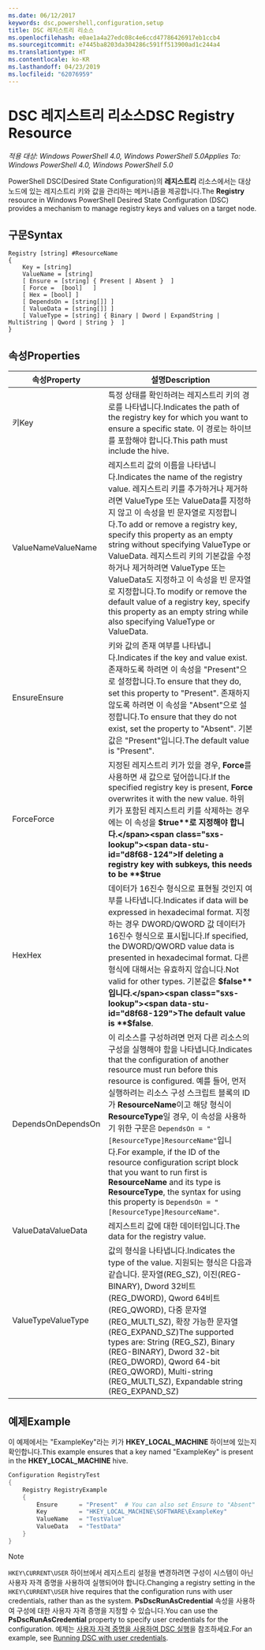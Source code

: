 ```yaml
---
ms.date: 06/12/2017
keywords: dsc,powershell,configuration,setup
title: DSC 레지스트리 리소스
ms.openlocfilehash: e0ae1a4a27edc08c4e6ccd47786426917eb1ccb4
ms.sourcegitcommit: e7445ba8203da304286c591ff513900ad1c244a4
ms.translationtype: HT
ms.contentlocale: ko-KR
ms.lasthandoff: 04/23/2019
ms.locfileid: "62076959"
---
```

# <a name="dsc-registry-resource"></a><span data-ttu-id="d8f68-103">DSC 레지스트리 리소스</span><span class="sxs-lookup"><span data-stu-id="d8f68-103">DSC Registry Resource</span></span>

<span data-ttu-id="d8f68-104">_적용 대상: Windows PowerShell 4.0, Windows PowerShell 5.0_</span><span class="sxs-lookup"><span data-stu-id="d8f68-104">_Applies To: Windows PowerShell 4.0, Windows PowerShell 5.0_</span></span>

<span data-ttu-id="d8f68-105">PowerShell DSC(Desired State Configuration)의 **레지스트리** 리소스에서는 대상 노드에 있는 레지스트리 키와 값을 관리하는 메커니즘을 제공합니다.</span><span class="sxs-lookup"><span data-stu-id="d8f68-105">The **Registry** resource in Windows PowerShell Desired State Configuration (DSC) provides a mechanism to manage registry keys and values on a target node.</span></span>

## <a name="syntax"></a><span data-ttu-id="d8f68-106">구문</span><span class="sxs-lookup"><span data-stu-id="d8f68-106">Syntax</span></span>

```
Registry [string] #ResourceName
{
    Key = [string]
    ValueName = [string]
    [ Ensure = [string] { Present | Absent }  ]
    [ Force =  [bool]   ]
    [ Hex = [bool] ]
    [ DependsOn = [string[]] ]
    [ ValueData = [string[]] ]
    [ ValueType = [string] { Binary | Dword | ExpandString | MultiString | Qword | String }  ]
}
```

## <a name="properties"></a><span data-ttu-id="d8f68-107">속성</span><span class="sxs-lookup"><span data-stu-id="d8f68-107">Properties</span></span>

| <span data-ttu-id="d8f68-108">속성</span><span class="sxs-lookup"><span data-stu-id="d8f68-108">Property</span></span> | <span data-ttu-id="d8f68-109">설명</span><span class="sxs-lookup"><span data-stu-id="d8f68-109">Description</span></span> |
| --- | --- |
| <span data-ttu-id="d8f68-110">키</span><span class="sxs-lookup"><span data-stu-id="d8f68-110">Key</span></span>| <span data-ttu-id="d8f68-111">특정 상태를 확인하려는 레지스트리 키의 경로를 나타냅니다.</span><span class="sxs-lookup"><span data-stu-id="d8f68-111">Indicates the path of the registry key for which you want to ensure a specific state.</span></span> <span data-ttu-id="d8f68-112">이 경로는 하이브를 포함해야 합니다.</span><span class="sxs-lookup"><span data-stu-id="d8f68-112">This path must include the hive.</span></span>|
| <span data-ttu-id="d8f68-113">ValueName</span><span class="sxs-lookup"><span data-stu-id="d8f68-113">ValueName</span></span>| <span data-ttu-id="d8f68-114">레지스트리 값의 이름을 나타냅니다.</span><span class="sxs-lookup"><span data-stu-id="d8f68-114">Indicates the name of the registry value.</span></span> <span data-ttu-id="d8f68-115">레지스트리 키를 추가하거나 제거하려면 ValueType 또는 ValueData를 지정하지 않고 이 속성을 빈 문자열로 지정합니다.</span><span class="sxs-lookup"><span data-stu-id="d8f68-115">To add or remove a registry key, specify this property as an empty string without specifying ValueType or ValueData.</span></span> <span data-ttu-id="d8f68-116">레지스트리 키의 기본값을 수정하거나 제거하려면 ValueType 또는 ValueData도 지정하고 이 속성을 빈 문자열로 지정합니다.</span><span class="sxs-lookup"><span data-stu-id="d8f68-116">To modify or remove the default value of a registry key, specify this property as an empty string while also specifying ValueType or ValueData.</span></span>|
| <span data-ttu-id="d8f68-117">Ensure</span><span class="sxs-lookup"><span data-stu-id="d8f68-117">Ensure</span></span>| <span data-ttu-id="d8f68-118">키와 값의 존재 여부를 나타냅니다.</span><span class="sxs-lookup"><span data-stu-id="d8f68-118">Indicates if the key and value exist.</span></span> <span data-ttu-id="d8f68-119">존재하도록 하려면 이 속성을 "Present"으로 설정합니다.</span><span class="sxs-lookup"><span data-stu-id="d8f68-119">To ensure that they do, set this property to "Present".</span></span> <span data-ttu-id="d8f68-120">존재하지 않도록 하려면 이 속성을 "Absent"으로 설정합니다.</span><span class="sxs-lookup"><span data-stu-id="d8f68-120">To ensure that they do not exist, set the property to "Absent".</span></span> <span data-ttu-id="d8f68-121">기본값은 "Present"입니다.</span><span class="sxs-lookup"><span data-stu-id="d8f68-121">The default value is "Present".</span></span>|
| <span data-ttu-id="d8f68-122">Force</span><span class="sxs-lookup"><span data-stu-id="d8f68-122">Force</span></span>| <span data-ttu-id="d8f68-123">지정된 레지스트리 키가 있을 경우, **Force**를 사용하면 새 값으로 덮어씁니다.</span><span class="sxs-lookup"><span data-stu-id="d8f68-123">If the specified registry key is present, **Force** overwrites it with the new value.</span></span> <span data-ttu-id="d8f68-124">하위 키가 포함된 레지스트리 키를 삭제하는 경우에는 이 속성을 **$true**로 지정해야 합니다.</span><span class="sxs-lookup"><span data-stu-id="d8f68-124">If deleting a registry key with subkeys, this needs to be **$true**</span></span> |
| <span data-ttu-id="d8f68-125">Hex</span><span class="sxs-lookup"><span data-stu-id="d8f68-125">Hex</span></span>| <span data-ttu-id="d8f68-126">데이터가 16진수 형식으로 표현될 것인지 여부를 나타냅니다.</span><span class="sxs-lookup"><span data-stu-id="d8f68-126">Indicates if data will be expressed in hexadecimal format.</span></span> <span data-ttu-id="d8f68-127">지정하는 경우 DWORD/QWORD 값 데이터가 16진수 형식으로 표시됩니다.</span><span class="sxs-lookup"><span data-stu-id="d8f68-127">If specified, the DWORD/QWORD value data is presented in hexadecimal format.</span></span> <span data-ttu-id="d8f68-128">다른 형식에 대해서는 유효하지 않습니다.</span><span class="sxs-lookup"><span data-stu-id="d8f68-128">Not valid for other types.</span></span> <span data-ttu-id="d8f68-129">기본값은 **$false**입니다.</span><span class="sxs-lookup"><span data-stu-id="d8f68-129">The default value is **$false**.</span></span>|
| <span data-ttu-id="d8f68-130">DependsOn</span><span class="sxs-lookup"><span data-stu-id="d8f68-130">DependsOn</span></span>| <span data-ttu-id="d8f68-131">이 리소스를 구성하려면 먼저 다른 리소스의 구성을 실행해야 함을 나타냅니다.</span><span class="sxs-lookup"><span data-stu-id="d8f68-131">Indicates that the configuration of another resource must run before this resource is configured.</span></span> <span data-ttu-id="d8f68-132">예를 들어, 먼저 실행하려는 리소스 구성 스크립트 블록의 ID가 **ResourceName**이고 해당 형식이 **ResourceType**일 경우, 이 속성을 사용하기 위한 구문은 `DependsOn = "[ResourceType]ResourceName"`입니다.</span><span class="sxs-lookup"><span data-stu-id="d8f68-132">For example, if the ID of the resource configuration script block that you want to run first is **ResourceName** and its type is **ResourceType**, the syntax for using this property is `DependsOn = "[ResourceType]ResourceName"`.</span></span>|
| <span data-ttu-id="d8f68-133">ValueData</span><span class="sxs-lookup"><span data-stu-id="d8f68-133">ValueData</span></span>| <span data-ttu-id="d8f68-134">레지스트리 값에 대한 데이터입니다.</span><span class="sxs-lookup"><span data-stu-id="d8f68-134">The data for the registry value.</span></span>|
| <span data-ttu-id="d8f68-135">ValueType</span><span class="sxs-lookup"><span data-stu-id="d8f68-135">ValueType</span></span>| <span data-ttu-id="d8f68-136">값의 형식을 나타냅니다.</span><span class="sxs-lookup"><span data-stu-id="d8f68-136">Indicates the type of the value.</span></span> <span data-ttu-id="d8f68-137">지원되는 형식은 다음과 같습니다. 문자열(REG_SZ), 이진(REG-BINARY), Dword 32비트(REG_DWORD), Qword 64비트(REG_QWORD), 다중 문자열(REG_MULTI_SZ), 확장 가능한 문자열(REG_EXPAND_SZ)</span><span class="sxs-lookup"><span data-stu-id="d8f68-137">The supported types are: String (REG_SZ), Binary (REG-BINARY), Dword 32-bit (REG_DWORD), Qword 64-bit (REG_QWORD), Multi-string (REG_MULTI_SZ), Expandable string (REG_EXPAND_SZ)</span></span> |

## <a name="example"></a><span data-ttu-id="d8f68-138">예제</span><span class="sxs-lookup"><span data-stu-id="d8f68-138">Example</span></span>

<span data-ttu-id="d8f68-139">이 예제에서는 "ExampleKey"라는 키가 **HKEY\_LOCAL\_MACHINE** 하이브에 있는지 확인합니다.</span><span class="sxs-lookup"><span data-stu-id="d8f68-139">This example ensures that a key named "ExampleKey" is present in the **HKEY\_LOCAL\_MACHINE** hive.</span></span>

```powershell
Configuration RegistryTest
{
    Registry RegistryExample
    {
        Ensure      = "Present"  # You can also set Ensure to "Absent"
        Key         = "HKEY_LOCAL_MACHINE\SOFTWARE\ExampleKey"
        ValueName   = "TestValue"
        ValueData   = "TestData"
    }
}
```

> [!NOTE]
> <span data-ttu-id="d8f68-140">`HKEY\CURRENT\USER` 하이브에서 레지스트리 설정을 변경하려면 구성이 시스템이 아닌 사용자 자격 증명을 사용하여 실행되어야 합니다.</span><span class="sxs-lookup"><span data-stu-id="d8f68-140">Changing a registry setting in the `HKEY\CURRENT\USER` hive requires that the configuration runs with user credentials, rather than as the system.</span></span> <span data-ttu-id="d8f68-141">**PsDscRunAsCredential** 속성을 사용하여 구성에 대한 사용자 자격 증명을 지정할 수 있습니다.</span><span class="sxs-lookup"><span data-stu-id="d8f68-141">You can use the **PsDscRunAsCredential** property to specify user credentials for the configuration.</span></span> <span data-ttu-id="d8f68-142">예제는 [사용자 자격 증명을 사용하여 DSC 실행](../../../configurations/runAsUser.md)을 참조하세요.</span><span class="sxs-lookup"><span data-stu-id="d8f68-142">For an example, see [Running DSC with user credentials](../../../configurations/runAsUser.md).</span></span>
